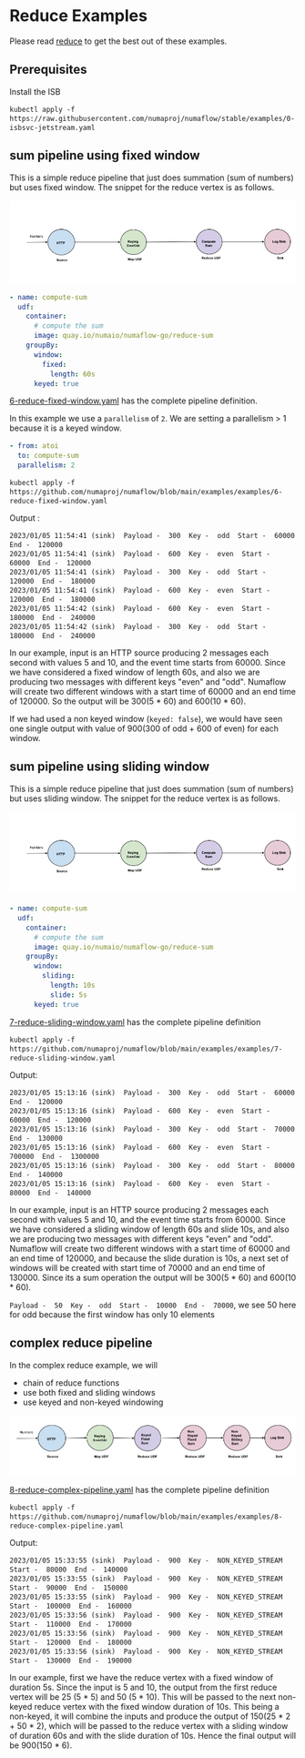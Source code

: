 # Reduce Examples

Please read [reduce](./reduce.md) to get the best out of these examples.

## Prerequisites

Install the ISB

```shell
kubectl apply -f https://raw.githubusercontent.com/numaproj/numaflow/stable/examples/0-isbsvc-jetstream.yaml
```

## sum pipeline using fixed window
This is a simple reduce pipeline that just does summation (sum of numbers) but uses fixed window.
The snippet for the reduce vertex is as follows.

![plot](../../../assets/simple-reduce.png)

```yaml
- name: compute-sum
  udf:
    container:
      # compute the sum
      image: quay.io/numaio/numaflow-go/reduce-sum
    groupBy:
      window:
        fixed:
          length: 60s
      keyed: true
```

[6-reduce-fixed-window.yaml](https://github.com/numaproj/numaflow/blob/main/examples/6-reduce-fixed-window.yaml)
has the complete pipeline definition.

In this example we use a `parallelism` of `2`. We are setting a parallelism > 1 because it is a
keyed window.

```yaml
- from: atoi
  to: compute-sum
  parallelism: 2
```

```shell
kubectl apply -f https://github.com/numaproj/numaflow/blob/main/examples/examples/6-reduce-fixed-window.yaml
```

Output :
```text
2023/01/05 11:54:41 (sink)  Payload -  300  Key -  odd  Start -  60000  End -  120000
2023/01/05 11:54:41 (sink)  Payload -  600  Key -  even  Start -  60000  End -  120000
2023/01/05 11:54:41 (sink)  Payload -  300  Key -  odd  Start -  120000  End -  180000
2023/01/05 11:54:41 (sink)  Payload -  600  Key -  even  Start -  120000  End -  180000
2023/01/05 11:54:42 (sink)  Payload -  600  Key -  even  Start -  180000  End -  240000
2023/01/05 11:54:42 (sink)  Payload -  300  Key -  odd  Start -  180000  End -  240000
```

In our example, input is an HTTP source producing 2 messages each second with values 5 and 10,
and the event time starts from 60000. Since we have considered a fixed window of length 60s,
and also we are producing two messages with different keys "even" and "odd". Numaflow will create
two different windows with a start time of 60000 and an end time of 120000. So the output will be
300(5 * 60) and 600(10 * 60).

If we had used a non keyed window (`keyed: false`), we would have seen one single output with value
of 900(300 of odd + 600 of even) for each window.

## sum pipeline using sliding window
This is a simple reduce pipeline that just does summation (sum of numbers) but uses sliding window.
The snippet for the reduce vertex is as follows.

![plot](../../../assets/simple-reduce.png)

```yaml
- name: compute-sum
  udf:
    container:
      # compute the sum
      image: quay.io/numaio/numaflow-go/reduce-sum
    groupBy:
      window:
        sliding:
          length: 10s
          slide: 5s
      keyed: true
```

[7-reduce-sliding-window.yaml](https://github.com/numaproj/numaflow/blob/main/examples/examples/7-reduce-sliding-window.yaml)
has the complete pipeline definition

```shell
kubectl apply -f https://github.com/numaproj/numaflow/blob/main/examples/examples/7-reduce-sliding-window.yaml
```
Output:
```text
2023/01/05 15:13:16 (sink)  Payload -  300  Key -  odd  Start -  60000  End -  120000
2023/01/05 15:13:16 (sink)  Payload -  600  Key -  even  Start -  60000  End -  120000
2023/01/05 15:13:16 (sink)  Payload -  300  Key -  odd  Start -  70000  End -  130000
2023/01/05 15:13:16 (sink)  Payload -  600  Key -  even  Start -  700000  End -  1300000
2023/01/05 15:13:16 (sink)  Payload -  300  Key -  odd  Start -  80000  End -  140000
2023/01/05 15:13:16 (sink)  Payload -  600  Key -  even  Start -  80000  End -  140000
```

In our example, input is an HTTP source producing 2 messages each second with values 5 and 10,
and the event time starts from 60000. Since we have considered a sliding window of length 60s
and slide 10s, and also we are producing two messages with different keys "even" and "odd".
Numaflow will create two different windows with a start time of 60000 and an end time of 120000,
and because the slide duration is 10s, a next set of windows will be created with start time of
70000 and an end time of 130000. Since its a sum operation the output will be 300(5 * 60) and 600(10 * 60).

`Payload -  50  Key -  odd  Start -  10000  End -  70000`, we see 50 here for odd because the
first window has only 10 elements

## complex reduce pipeline

In the complex reduce example, we will
* chain of reduce functions
* use both fixed and sliding windows
* use keyed and non-keyed windowing

![plot](../../../assets/complex-reduce.png)

[8-reduce-complex-pipeline.yaml](https://github.com/numaproj/numaflow/blob/main/examples/examples/8-reduce-complex-pipeline.yaml)
has the complete pipeline definition

```shell
kubectl apply -f https://github.com/numaproj/numaflow/blob/main/examples/examples/8-reduce-complex-pipeline.yaml
```

Output:
```text
2023/01/05 15:33:55 (sink)  Payload -  900  Key -  NON_KEYED_STREAM  Start -  80000  End -  140000
2023/01/05 15:33:55 (sink)  Payload -  900  Key -  NON_KEYED_STREAM  Start -  90000  End -  150000
2023/01/05 15:33:55 (sink)  Payload -  900  Key -  NON_KEYED_STREAM  Start -  100000  End -  160000
2023/01/05 15:33:56 (sink)  Payload -  900  Key -  NON_KEYED_STREAM  Start -  110000  End -  170000
2023/01/05 15:33:56 (sink)  Payload -  900  Key -  NON_KEYED_STREAM  Start -  120000  End -  180000
2023/01/05 15:33:56 (sink)  Payload -  900  Key -  NON_KEYED_STREAM  Start -  130000  End -  190000
```

In our example, first we have the reduce vertex with a fixed window of duration 5s. Since the input is 5
and 10, the output from the first reduce vertex will be 25 (5 * 5) and 50 (5 * 10). This will be passed
to the next non-keyed reduce vertex with the fixed window duration of 10s. This being a non-keyed, it will
combine the inputs and produce the output of 150(25 * 2 + 50 * 2), which will be passed to the reduce
vertex with a sliding window of duration 60s and with the slide duration of 10s. Hence the final output
will be 900(150 * 6).
